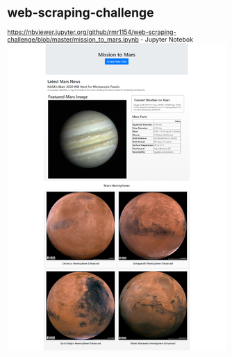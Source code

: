 # web-scraping-challenge

https://nbviewer.jupyter.org/github/rmr1154/web-scraping-challenge/blob/master/mission_to_mars.ipynb - Jupyter Notebok
![Screenshot](/screenshots/screenshot.png)
